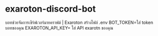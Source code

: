 # exaroton-discord-bot
บอทช่วยจัดการเซิร์ฟเวอร์มายคราฟต์ | Exaroton
สร้างไฟล์ .env
BOT_TOKEN=ใส่ token บอทของคุณ
EXAROTON_API_KEY= ใส่ API exarotn ของคุณ
